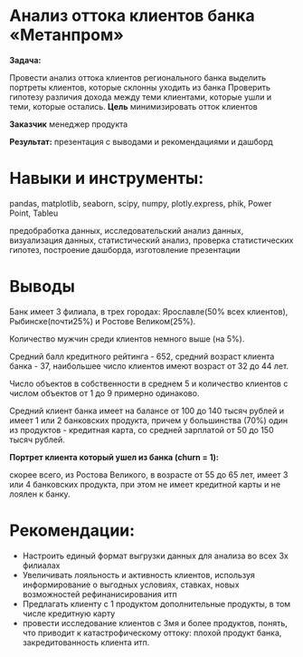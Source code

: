 # Анализ оттока клиентов банка «Метанпром»

**Задача:**

Провести анализ оттока клиентов регионального банка
выделить портреты клиентов, которые склонны уходить из банка
Проверить гипотезу различия дохода между теми клиентами, которые ушли и теми, которые остались.
**Цель** минимизировать отток клиентов

**Заказчик** менеджер продукта

**Результат:** презентация с выводами и рекомендациями и дашборд

# Навыки и инструменты:

pandas, matplotlib, seaborn, scipy, numpy, plotly.express, phik, Power Point, Tableu

предобработка данных, исследовательский анализ данных, визуализация данных, статистический анализ, проверка статистических гипотез, построение дашборда, изготовление презентации

# Выводы 

Банк имеет 3 филиала, в трех городах: Ярославле(50% всех клиентов), Рыбинске(почти25%) и Ростове Великом(25%).

Количество мужчин среди клиентов немного выше (на 5%). 

Средний балл кредитного рейтинга - 652, средний возраст клиента банка - 37, наибольшее число клиентов имеют возраст от 32 до 44 лет.

Число объектов в собственности в среднем 5 и количество клиентов с числом объектов от 1 до 9 примерно одинаково. 

Средний клиент банка имеет на балансе от 100 до 140 тысяч рублей и имеет 1 или 2 банковских продукта, причем у большинства (70%) один из продуктов - кредитная карта, со средней зарплатой от 50 до 150 тысяч рублей.

**Портрет клиента который ушел из банка (churn = 1):**

скорее всего, из Ростова Великого, в возрасте от 55 до 65 лет, имеет 3 или 4 банковских продукта, при этом не имеет кредитной карты и не лоялен к банку.

# Рекомендации: 

* Настроить единый формат выгрузки данных для анализа во всех 3х филиалах
* Увеличивать лояльность и активность клиентов, используя информирование о выгодных условиях, ставках, новых возможностей рефинанисирования итп
* Предлагать клиенту с 1 продуктом дополнительные продукты, в том числе кредитную карту
* провести исследование клиентов с 3мя и более продуктов, понять, что приводит к катастрофическому оттоку: 
      плохой продукт банка, закредитованность клиента итп.

